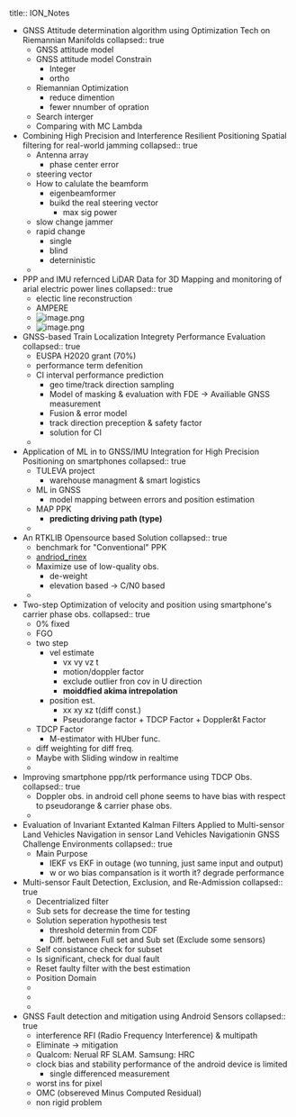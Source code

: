title:: ION_Notes

- GNSS Attitude determination algorithm using Optimization Tech on Riemannian Manifolds
  collapsed:: true
	- GNSS attitude model
	- GNSS attitude model Constrain
		- Integer
		- ortho
	- Riemannian Optimization
		- reduce dimention
		- fewer nnumber of opration
	- Search interger
	- Comparing with MC Lambda
- Combining High Precision and Interference Resilient Positioning Spatial filtering for real-world jamming
  collapsed:: true
	- Antenna array
		- phase center error
	- steering vector
	- How to calulate the beamform
		- eigenbeamformer
		- buikd the real steering vector
			- max sig power
	- slow change jammer
	- rapid change
		- single
		- blind
		- deterninistic
	-
- PPP and IMU refernced LiDAR Data for 3D Mapping and monitoring of arial electric power lines
  collapsed:: true
	- electic line reconstruction
	- AMPERE
	- ![image.png](../assets/image_1663782162325_0.png)
	- ![image.png](../assets/image_1663782192975_0.png)
- GNSS-based Train Localization Integrety Performance Evaluation
  collapsed:: true
	- EUSPA H2020 grant (70%)
	- performance term defenition
	- CI interval performance prediction
		- geo time/track direction sampling
		- Model of masking & evaluation with FDE -> Availiable GNSS measurement
		- Fusion & error model
		- track direction preception & safety factor
		- solution for CI
	-
- Application of ML in to GNSS/IMU Integration for High Precision Positioning on smartphones
  collapsed:: true
	- TULEVA project
		- warehouse managment & smart logistics
	- ML in GNSS
		- model mapping between errors and position estimation
	- MAP PPK
		- **predicting driving path (type)**
	-
- An RTKLIB Opensource based Solution
  collapsed:: true
	- benchmark for "Conventional" PPK
	- [andriod_rinex](https://github.com/rokubun/android_rinex/tree/8ea7ab7ab807745b21cf452955d3589b6d0c8b71)
	- Maximize use of low-quality obs.
		- de-weight
		- elevation based -> C/N0 based
	-
- Two-step Optimization of velocity and position using smartphone's carrier phase obs.
  collapsed:: true
	- 0% fixed
	- FGO
	- two step
		- vel estimate
			- vx vy vz t
			- motion/doppler factor
			- exclude outlier fron cov in U direction
			- **moiddfied akima intrepolation**
		- position est.
			- xx xy xz t(diff const.)
			- Pseudorange factor + TDCP Factor + Doppler&t Factor
	- TDCP Factor
		- M-estimator with HUber func.
	- diff weighting for diff freq.
	- Maybe with Sliding window in realtime
	-
- Improving smartphone ppp/rtk performance using TDCP Obs.
  collapsed:: true
	- Doppler obs. in android cell phone seems to have bias with respect to pseudorange & carrier phase obs.
	-
- Evaluation of Invariant Extanted Kalman Filters Applied to Multi-sensor Land Vehicles Navigation in sensor Land Vehicles Navigationin GNSS Challenge Environments
  collapsed:: true
	- Main Purpose
		- IEKF vs EKF in outage (wo tunning, just same input and output)
		- w or wo bias compansation
		  is it worth it? degrade performance
- Multi-sensor Fault Detection, Exclusion, and Re-Admission
  collapsed:: true
	- Decentrialized filter
	- Sub sets for decrease the time for testing
	- Solution seperation hypothesis test
		- threshold determin from CDF
		- Diff. between Full set and Sub set (Exclude some sensors)
	- Self consistance check for subset
	- Is significant, check for dual fault
	- Reset faulty filter with the best estimation
	- Position Domain
	-
	-
	-
- GNSS Fault detection and mitigation using Android Sensors
  collapsed:: true
	- interference RFI (Radio Frequency Interference) & multipath
	- Eliminate -> mitigation
	- Qualcom: Nerual RF SLAM. Samsung: HRC
	- clock bias and stability performance of the android device is limited
		- single differenced measurement
	- worst ins for pixel
	- OMC (obsereved Minus Computed Residual)
	- non rigid problem
